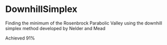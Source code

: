 # DownhillSimplex
Finding the minimum of the Rosenbrock Parabolic Valley using the downhill simplex method developed by Nelder and Mead

Achieved 91%
